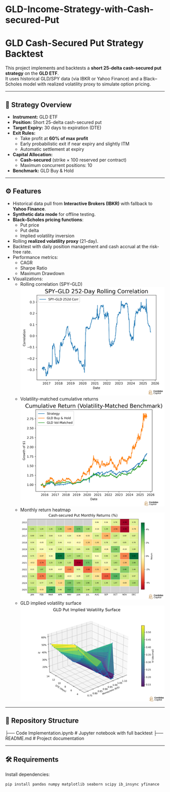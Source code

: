 # GLD-Income-Strategy-with-Cash-secured-Put

# GLD Cash-Secured Put Strategy Backtest

This project implements and backtests a **short 25-delta cash-secured put strategy** on the **GLD ETF**.  
It uses historical GLD/SPY data (via IBKR or Yahoo Finance) and a Black–Scholes model with realized volatility proxy to simulate option pricing.

---

## 📌 Strategy Overview
- **Instrument:** GLD ETF
- **Position:** Short 25-delta cash-secured put
- **Target Expiry:** 30 days to expiration (DTE)
- **Exit Rules:**
  - Take profit at **60% of max profit**
  - Early probabilistic exit if near expiry and slightly ITM
  - Automatic settlement at expiry
- **Capital Allocation:**
  - **Cash-secured** (strike × 100 reserved per contract)
  - Maximum concurrent positions: 10
- **Benchmark:** GLD Buy & Hold

---

## ⚙️ Features
- Historical data pull from **Interactive Brokers (IBKR)** with fallback to **Yahoo Finance**.
- **Synthetic data mode** for offline testing.
- **Black–Scholes pricing functions**:
  - Put price
  - Put delta
  - Implied volatility inversion
- Rolling **realized volatility proxy** (21-day).
- Backtest with daily position management and cash accrual at the risk-free rate.
- Performance metrics:
  - CAGR
  - Sharpe Ratio
  - Maximum Drawdown
- Visualizations:
  - Rolling correlation (SPY–GLD)![alt text](2.png)
  - Volatility-matched cumulative returns![alt text](3.png)
  - Monthly return heatmap![alt text](5.png)
  - GLD implied volatility surface![alt text](4.png)

---

## 📂 Repository Structure
├── Code Implementation.ipynb # Jupyter notebook with full backtest
├── README.md # Project documentation

---

## 🛠 Requirements
Install dependencies:
```bash
pip install pandas numpy matplotlib seaborn scipy ib_insync yfinance

